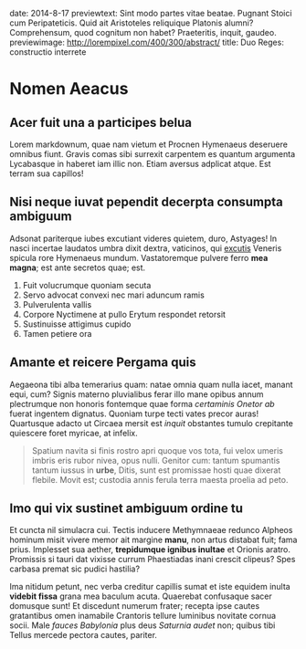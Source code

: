 date: 2014-8-17
previewtext: Sint modo partes vitae beatae. Pugnant Stoici cum Peripateticis. Quid ait Aristoteles reliquique Platonis alumni? Comprehensum, quod cognitum non habet? Praeteritis, inquit, gaudeo.
previewimage: http://lorempixel.com/400/300/abstract/
title: Duo Reges: constructio interrete

# Nomen Aeacus

## Acer fuit una a participes belua

Lorem markdownum, quae nam vietum et Procnen Hymenaeus deseruere omnibus fiunt.
Gravis comas sibi surrexit carpentem es quantum argumenta Lycabasque in haberet
iam illic non. Etiam aversus adplicat atque. Est terram sua capillos!

## Nisi neque iuvat pependit decerpta consumpta ambiguum

Adsonat pariterque iubes excutiant videres quietem, duro, Astyages! In nasci
incertae laudatos umbra dixit dextra, vaticinos, qui
[excutis](http://omfgdogs.com/) Veneris spicula rore Hymenaeus mundum.
Vastatoremque pulvere ferro **mea magna**; est ante secretos quae; est.

1. Fuit volucrumque quoniam secuta
2. Servo advocat convexi nec mari aduncum ramis
3. Pulverulenta vallis
4. Corpore Nyctimene at pullo Erytum respondet retorsit
5. Sustinuisse attigimus cupido
6. Tamen petiere ora

## Amante et reicere Pergama quis

Aegaeona tibi alba temerarius quam: natae omnia quam nulla iacet, manant equi,
cum? Signis materno pluvialibus ferar illo mane opibus annum plectrumque non
honoris fontemque quae forma *certaminis Onetor ab* fuerat ingentem dignatus.
Quoniam turpe tecti vates precor auras! Quartusque adacto ut Circaea mersit est
*inquit* obstantes tumulo crepitante quiescere foret myricae, at infelix.

> Spatium navita si finis rostro apri quoque vos tota, fui velox umeris imbris
> eris rubor nivea, opus nulli. Genitor cum: tantum spumantis tantum iussus in
> **urbe**, Ditis, sunt est promissae hosti quae dixerat flebile. Movit est;
> custodia annis ferula terra maesta proelia ad peto.

## Imo qui vix sustinet ambiguum ordine tu

Et cuncta nil simulacra cui. Tectis inducere Methymnaeae redunco Alpheos hominum
misit vivere memor ait margine **manu**, non artus distabat fuit; fama prius.
Implesset sua aether, **trepidumque ignibus inultae** et Orionis aratro.
Promissis si tauri dat vixisse currum Phaestiadas inani crescit clipeus? Spes
carbasa premat sic pudici hastilia?

Ima nitidum petunt, nec verba creditur capillis sumat et iste equidem inulta
**videbit fissa** grana mea baculum acuta. Quaerebat confusaque sacer domusque
sunt! Et discedunt numerum frater; recepta ipse cautes gratantibus omen
inamabile Crantoris tellure luminibus novitate cornua socii. Male *fauces
Babylonia* plus deus *Saturnia audet* non; quibus tibi Tellus mercede pectora
cautes, pariter.
